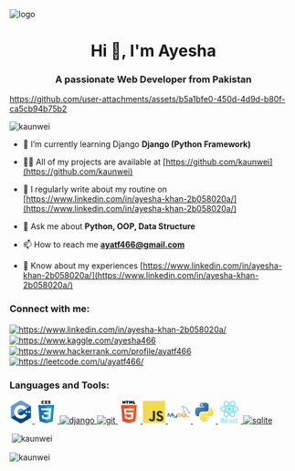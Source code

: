 ![logo](https://github.com/kaunwei/kaunwei/blob/main/banner.png)

<h1 align="center">Hi 👋, I'm Ayesha</h1>
<h3 align="center">A passionate Web Developer from Pakistan</h3>



https://github.com/user-attachments/assets/b5a1bfe0-450d-4d9d-b80f-ca5cb94b75b2


<p align="left"> <img src="https://komarev.com/ghpvc/?username=kaunwei&label=Profile%20views&color=0e75b6&style=flat" alt="kaunwei" /> </p>

- 🌱 I’m currently learning Django **Django (Python Framework)**

- 👨‍💻 All of my projects are available at [https://github.com/kaunwei](https://github.com/kaunwei)

- 📝 I regularly write about my routine on [https://www.linkedin.com/in/ayesha-khan-2b058020a/](https://www.linkedin.com/in/ayesha-khan-2b058020a/)

- 💬 Ask me about **Python, OOP, Data Structure**

- 📫 How to reach me **ayatf466@gmail.com**

- 📄 Know about my experiences [https://www.linkedin.com/in/ayesha-khan-2b058020a/](https://www.linkedin.com/in/ayesha-khan-2b058020a/)

<h3 align="left">Connect with me:</h3>
<p align="left">
<a href="https://linkedin.com/in/https://www.linkedin.com/in/ayesha-khan-2b058020a/" target="blank"><img align="center" src="https://raw.githubusercontent.com/rahuldkjain/github-profile-readme-generator/master/src/images/icons/Social/linked-in-alt.svg" alt="https://www.linkedin.com/in/ayesha-khan-2b058020a/" height="30" width="40" /></a>
<a href="https://kaggle.com/https://www.kaggle.com/ayesha466" target="blank"><img align="center" src="https://raw.githubusercontent.com/rahuldkjain/github-profile-readme-generator/master/src/images/icons/Social/kaggle.svg" alt="https://www.kaggle.com/ayesha466" height="30" width="40" /></a>
<a href="https://www.hackerrank.com/https://www.hackerrank.com/profile/ayatf466" target="blank"><img align="center" src="https://raw.githubusercontent.com/rahuldkjain/github-profile-readme-generator/master/src/images/icons/Social/hackerrank.svg" alt="https://www.hackerrank.com/profile/ayatf466" height="30" width="40" /></a>
<a href="https://www.leetcode.com/https://leetcode.com/u/ayatf466/" target="blank"><img align="center" src="https://raw.githubusercontent.com/rahuldkjain/github-profile-readme-generator/master/src/images/icons/Social/leet-code.svg" alt="https://leetcode.com/u/ayatf466/" height="30" width="40" /></a>
</p>

<h3 align="left">Languages and Tools:</h3>
<p align="left"> <a href="https://www.w3schools.com/cpp/" target="_blank" rel="noreferrer"> <img src="https://raw.githubusercontent.com/devicons/devicon/master/icons/cplusplus/cplusplus-original.svg" alt="cplusplus" width="40" height="40"/> </a> <a href="https://www.w3schools.com/css/" target="_blank" rel="noreferrer"> <img src="https://raw.githubusercontent.com/devicons/devicon/master/icons/css3/css3-original-wordmark.svg" alt="css3" width="40" height="40"/> </a> <a href="https://www.djangoproject.com/" target="_blank" rel="noreferrer"> <img src="https://cdn.worldvectorlogo.com/logos/django.svg" alt="django" width="40" height="40"/> </a> <a href="https://git-scm.com/" target="_blank" rel="noreferrer"> <img src="https://www.vectorlogo.zone/logos/git-scm/git-scm-icon.svg" alt="git" width="40" height="40"/> </a> <a href="https://www.w3.org/html/" target="_blank" rel="noreferrer"> <img src="https://raw.githubusercontent.com/devicons/devicon/master/icons/html5/html5-original-wordmark.svg" alt="html5" width="40" height="40"/> </a> <a href="https://developer.mozilla.org/en-US/docs/Web/JavaScript" target="_blank" rel="noreferrer"> <img src="https://raw.githubusercontent.com/devicons/devicon/master/icons/javascript/javascript-original.svg" alt="javascript" width="40" height="40"/> </a> <a href="https://www.mysql.com/" target="_blank" rel="noreferrer"> <img src="https://raw.githubusercontent.com/devicons/devicon/master/icons/mysql/mysql-original-wordmark.svg" alt="mysql" width="40" height="40"/> </a> <a href="https://www.python.org" target="_blank" rel="noreferrer"> <img src="https://raw.githubusercontent.com/devicons/devicon/master/icons/python/python-original.svg" alt="python" width="40" height="40"/> </a> <a href="https://reactjs.org/" target="_blank" rel="noreferrer"> <img src="https://raw.githubusercontent.com/devicons/devicon/master/icons/react/react-original-wordmark.svg" alt="react" width="40" height="40"/> </a> <a href="https://www.sqlite.org/" target="_blank" rel="noreferrer"> <img src="https://www.vectorlogo.zone/logos/sqlite/sqlite-icon.svg" alt="sqlite" width="40" height="40"/> </a> </p>

<p>&nbsp;<img align="center" src="https://github-readme-stats.vercel.app/api?username=kaunwei&show_icons=true&locale=en" alt="kaunwei" /></p>

<p><img align="center" src="https://github-readme-streak-stats.herokuapp.com/?user=kaunwei&" alt="kaunwei" /></p>
